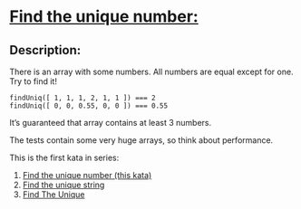 # [Find the unique number:](https://www.codewars.com/kata/585d7d5adb20cf33cb000235)

## Description:

There is an array with some numbers. All numbers are equal except for one. Try to find it!

```
findUniq([ 1, 1, 1, 2, 1, 1 ]) === 2
findUniq([ 0, 0, 0.55, 0, 0 ]) === 0.55
```

It’s guaranteed that array contains at least 3 numbers.

The tests contain some very huge arrays, so think about performance.

This is the first kata in series:

1. [Find the unique number (this kata)]()
1. [Find the unique string](https://www.codewars.com/kata/585d8c8a28bc7403ea0000c3)
1. [Find The Unique](https://www.codewars.com/kata/5862e0db4f7ab47bed0000e5)
